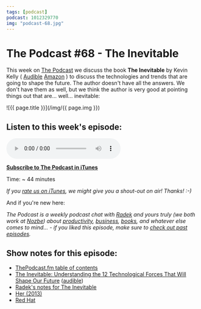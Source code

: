 ```yaml
---
tags: [podcast]
podcast: 1012329770
img: "podcast-68.jpg"
---
```


# The Podcast #68 - The Inevitable

This week on [The Podcast][p] we discuss the book **The Inevitable** by Kevin Kelly (
  [Audible](https://www.audible.com/pd/B01EB3PMYK?tag=sliwinski-20)
  [Amazon](https://www.amazon.com/dp/0525428089?tag=sliwinski-20)
) to discuss the technologies and trends that are going to shape the future. The author doesn't have all the answers. We don't have them as well, but we think the author is very good at pointing things out that are... well... inevitable:

<!--More-->

![{{ page.title }}](/img/{{ page.img }})

## Listen to this week's episode:

<audio controls>
<source src="https://files.nozbe.com/podcast/068.mp3" type="audio/mpeg">
</audio>

**[Subscribe to The Podcast in iTunes][i]**

Time: ~ 44 minutes

*If you [rate us on iTunes][i], we might give you a shout-out on air! Thanks! :-)*

And if you're new here:

*The Podcast is a weekly podcast chat with [Radek][r] and yours truly (we both work at [Nozbe][n]) about [productivity](/productivity), [business](/business), [books](/books), and whatever else comes to mind… - if you liked this episode, make sure to [check out past episodes](/podcast).*

## Show notes for this episode:

  * [ThePodcast.fm table of contents](https://thepodcast.fm/toc)
  * [The Inevitable: Understanding the 12 Technological Forces That Will Shape Our Future](https://www.amazon.com/Inevitable-Understanding-Technological-Forces-Future/dp/0525428089/) ([audible](http://www.audible.com/pd/Business/The-Inevitable-Audiobook/B01EB3PMYK/))
  * [Radek's notes for The Inevitable](http://radex.io/books/inevitable/)
  * [Her (2013)](http://www.imdb.com/title/tt1798709/)
  * [Red Hat](https://www.redhat.com/en)

[e]: /podcast-68

[p]: /podcast
[n]: https://nozbe.com/?a=mike
[r]: https://michael.gratis/radex
[i]: https://michael.gratis/thepodcast
